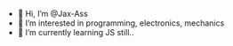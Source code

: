 - 👋 Hi, I’m @Jax-Ass
- 👀 I’m interested in programming, electronics, mechanics
- 🌱 I’m currently learning JS still..
